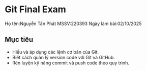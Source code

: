 # Git Final Exam

Họ tên:Nguyễn Tấn Phát
MSSV:220393
Ngày làm bài:02/10/2025  

## Mục tiêu
- Hiểu và áp dụng các lệnh cơ bản của Git.  
- Biết cách quản lý version code với Git và GitHub.  
- Rèn luyện kỹ năng commit và push code theo quy trình.
